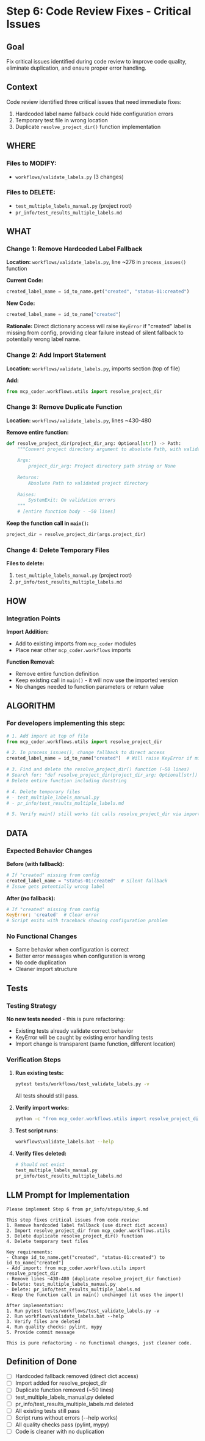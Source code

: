 # Step 6: Code Review Fixes - Critical Issues

## Goal
Fix critical issues identified during code review to improve code quality, eliminate duplication, and ensure proper error handling.

## Context
Code review identified three critical issues that need immediate fixes:
1. Hardcoded label name fallback could hide configuration errors
2. Temporary test file in wrong location
3. Duplicate `resolve_project_dir()` function implementation

## WHERE

### Files to MODIFY:
- `workflows/validate_labels.py` (3 changes)

### Files to DELETE:
- `test_multiple_labels_manual.py` (project root)
- `pr_info/test_results_multiple_labels.md`

## WHAT

### Change 1: Remove Hardcoded Label Fallback

**Location:** `workflows/validate_labels.py`, line ~276 in `process_issues()` function

**Current Code:**
```python
created_label_name = id_to_name.get("created", "status-01:created")
```

**New Code:**
```python
created_label_name = id_to_name["created"]
```

**Rationale:** Direct dictionary access will raise `KeyError` if "created" label is missing from config, providing clear failure instead of silent fallback to potentially wrong label name.

### Change 2: Add Import Statement

**Location:** `workflows/validate_labels.py`, imports section (top of file)

**Add:**
```python
from mcp_coder.workflows.utils import resolve_project_dir
```

### Change 3: Remove Duplicate Function

**Location:** `workflows/validate_labels.py`, lines ~430-480

**Remove entire function:**
```python
def resolve_project_dir(project_dir_arg: Optional[str]) -> Path:
    """Convert project directory argument to absolute Path, with validation.
    
    Args:
        project_dir_arg: Project directory path string or None
        
    Returns:
        Absolute Path to validated project directory
        
    Raises:
        SystemExit: On validation errors
    """
    # [entire function body - ~50 lines]
```

**Keep the function call in `main()`:**
```python
project_dir = resolve_project_dir(args.project_dir)
```

### Change 4: Delete Temporary Files

**Files to delete:**
1. `test_multiple_labels_manual.py` (project root)
2. `pr_info/test_results_multiple_labels.md`

## HOW

### Integration Points

**Import Addition:**
- Add to existing imports from `mcp_coder` modules
- Place near other `mcp_coder.workflows` imports

**Function Removal:**
- Remove entire function definition
- Keep existing call in `main()` - it will now use the imported version
- No changes needed to function parameters or return value

## ALGORITHM

### For developers implementing this step:

```python
# 1. Add import at top of file
from mcp_coder.workflows.utils import resolve_project_dir

# 2. In process_issues(), change fallback to direct access
created_label_name = id_to_name["created"]  # Will raise KeyError if missing

# 3. Find and delete the resolve_project_dir() function (~50 lines)
# Search for: "def resolve_project_dir(project_dir_arg: Optional[str]) -> Path:"
# Delete entire function including docstring

# 4. Delete temporary files
# - test_multiple_labels_manual.py
# - pr_info/test_results_multiple_labels.md

# 5. Verify main() still works (it calls resolve_project_dir via import)
```

## DATA

### Expected Behavior Changes

**Before (with fallback):**
```python
# If "created" missing from config
created_label_name = "status-01:created"  # Silent fallback
# Issue gets potentially wrong label
```

**After (no fallback):**
```python
# If "created" missing from config
KeyError: 'created'  # Clear error
# Script exits with traceback showing configuration problem
```

### No Functional Changes
- Same behavior when configuration is correct
- Better error messages when configuration is wrong
- No code duplication
- Cleaner import structure

## Tests

### Testing Strategy

**No new tests needed** - this is pure refactoring:
- Existing tests already validate correct behavior
- KeyError will be caught by existing error handling tests
- Import change is transparent (same function, different location)

### Verification Steps

1. **Run existing tests:**
   ```bash
   pytest tests/workflows/test_validate_labels.py -v
   ```
   All tests should still pass.

2. **Verify import works:**
   ```bash
   python -c "from mcp_coder.workflows.utils import resolve_project_dir; print('OK')"
   ```

3. **Test script runs:**
   ```bash
   workflows\validate_labels.bat --help
   ```

4. **Verify files deleted:**
   ```bash
   # Should not exist
   test_multiple_labels_manual.py
   pr_info/test_results_multiple_labels.md
   ```

## LLM Prompt for Implementation

```
Please implement Step 6 from pr_info/steps/step_6.md

This step fixes critical issues from code review:
1. Remove hardcoded label fallback (use direct dict access)
2. Import resolve_project_dir from mcp_coder.workflows.utils
3. Delete duplicate resolve_project_dir() function
4. Delete temporary test files

Key requirements:
- Change id_to_name.get("created", "status-01:created") to id_to_name["created"]
- Add import: from mcp_coder.workflows.utils import resolve_project_dir
- Remove lines ~430-480 (duplicate resolve_project_dir function)
- Delete: test_multiple_labels_manual.py
- Delete: pr_info/test_results_multiple_labels.md
- Keep the function call in main() unchanged (it uses the import)

After implementation:
1. Run pytest tests/workflows/test_validate_labels.py -v
2. Run workflows\validate_labels.bat --help
3. Verify files are deleted
4. Run quality checks: pylint, mypy
5. Provide commit message

This is pure refactoring - no functional changes, just cleaner code.
```

## Definition of Done

- [ ] Hardcoded fallback removed (direct dict access)
- [ ] Import added for resolve_project_dir
- [ ] Duplicate function removed (~50 lines)
- [ ] test_multiple_labels_manual.py deleted
- [ ] pr_info/test_results_multiple_labels.md deleted
- [ ] All existing tests still pass
- [ ] Script runs without errors (--help works)
- [ ] All quality checks pass (pylint, mypy)
- [ ] Code is cleaner with no duplication
